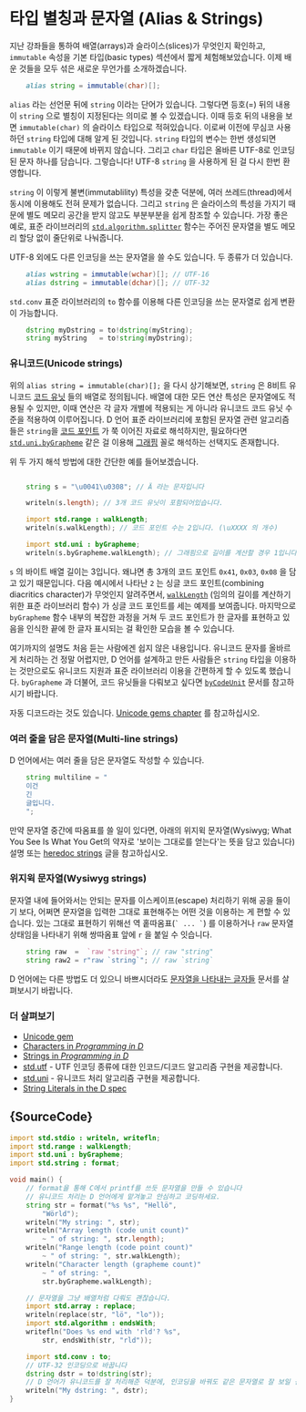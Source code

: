 # 타입 별칭과 문자열 (Alias & Strings)

지난 강좌들을 통하여 배열(arrays)과 슬라이스(slices)가 무엇인지 확인하고, `immutable` 속성을 기본 타입(basic types) 섹션에서 짧게 체험해보았습니다. 이제 배운 것들을 모두 섞은 새로운 무언가를 소개하겠습니다.

```d
    alias string = immutable(char)[];
```

`alias` 라는 선언문 뒤에 `string` 이라는 단어가 있습니다. 그렇다면 등호(=) 뒤의 내용이 `string` 으로 별칭이 지정된다는 의미로 볼 수 있겠습니다. 이때 등호 뒤의 내용을 보면 `immutable(char)` 의 슬라이스 타입으로 적혀있습니다. 이로써 이전에 무심코 사용하던 `string` 타입에 대해 알게 된 것입니다. `string` 타입의 변수는 한번 생성되면 `immutable` 이기 때문에 바뀌지 않습니다. 그리고 `char` 타입은 올바른 UTF-8로 인코딩된 문자 하나를 담습니다. 그렇습니다! UTF-8 `string` 을 사용하게 된 걸 다시 한번 환영합니다.

`string` 이 이렇게 불변(immutablility) 특성을 갖춘 덕분에, 여러 쓰레드(thread)에서 동시에 이용해도 전혀 문제가 없습니다. 그리고 `string` 은 슬라이스의 특성을 가지기 때문에 별도 메모리 공간을 받지 않고도 부분부분을 쉽게 참조할 수 있습니다. 가장 좋은 예로, 표준 라이브러리의 [`std.algorithm.splitter`](https://dlang.org/phobos/std_algorithm_iteration.html#.splitter) 함수는 주어진 문자열을 별도 메모리 할당 없이 줄단위로 나눠줍니다.

UTF-8 외에도 다른 인코딩을 쓰는 문자열을 쓸 수도 있습니다. 두 종류가 더 있습니다.

```d
    alias wstring = immutable(wchar)[]; // UTF-16
    alias dstring = immutable(dchar)[]; // UTF-32
```

`std.conv` 표준 라이브러리의 `to` 함수를 이용해 다른 인코딩을 쓰는 문자열로 쉽게 변환이 가능합니다.

```d
    dstring myDstring = to!dstring(myString);
    string myString   = to!string(myDstring);
```

### 유니코드(Unicode strings)

위의 `alias string = immutable(char)[];` 을 다시 상기해보면, `string` 은 8비트 유니코드 [코드 유닛](http://unicode.org/glossary/#code_unit) 들의 배열로 정의됩니다. 배열에 대한 모든 연산 특성은 문자열에도 적용될 수 있지만, 이때 연산은 각 글자 개별에 적용되는 게 아니라 유니코드 코드 유닛 수준을 적용하여 이루어집니다. D 언어 표준 라이브러리에 포함된 문자열 관련 알고리즘들은 `string`을 [코드 포인트](http://unicode.org/glossary/#code_point) 가 쭉 이어진 자료로 해석하지만, 필요하다면 [`std.uni.byGrapheme`](https://dlang.org/library/std/uni/by_grapheme.html) 같은 걸 이용해 [그래핌](http://unicode.org/glossary/#grapheme) 꼴로 해석하는 선택지도 존재합니다.

위 두 가지 해석 방법에 대한 간단한 예를 들어보겠습니다.


```d

    string s = "\u0041\u0308"; // Ä 라는 문자입니다

    writeln(s.length); // 3개 코드 유닛이 포함되어있습니다.

    import std.range : walkLength;
    writeln(s.walkLength); // 코드 포인트 수는 2입니다. (\uXXXX 의 개수)

    import std.uni : byGrapheme;
    writeln(s.byGrapheme.walkLength); // 그래핌으로 길이를 계산할 경우 1입니다. (화면에 표현될 때 한 글자)
```

`s` 의 바이트 배열 길이는 3입니다. 왜냐면 총 3개의 코드 포인트 `0x41`, `0x03`, `0x08` 을 담고 있기 때문입니다. 다음 예시에서 나타난 `2` 는 싱글 코드 포인트(combining diacritics character)가 무엇인지 알려주면서, [`walkLength`](https://dlang.org/library/std/range/primitives/walk_length.html)
(임의의 길이를 계산하기 위한 표준 라이브러리 함수) 가 싱글 코드 포인트를 세는 예제를 보여줍니다. 마지막으로 `byGrapheme` 함수 내부의 복잡한 과정을 거쳐 두 코드 포인트가 한 글자를 표현하고 있음을 인식한 끝에 한 글자 표시되는 걸 확인한 모습을 볼 수 있습니다.

여기까지의 설명도 처음 듣는 사람에겐 쉽지 않은 내용입니다. 유니코드 문자를 올바르게 처리하는 건 정말 어렵지만, D 언어를 설계하고 만든 사람들은 `string` 타입을 이용하는 것만으로도 유니코드 지원과 표준 라이브러리 이용을 간편하게 할 수 있도록 했습니다. `byGrapheme` 과 더불어, 코드 유닛들을 다뤄보고 싶다면 [`byCodeUnit`](http://dlang.org/phobos/std_utf.html#.byCodeUnit) 문서를 참고하시기 바랍니다.

자동 디코드라는 것도 있습니다. [Unicode gems chapter](gems/unicode) 를 참고하십시오.

### 여러 줄을 담은 문자열(Multi-line strings)

D 언어에서는 여러 줄을 담은 문자열도 작성할 수 있습니다.

```d
    string multiline = "
    이건
    긴
    글입니다.
    ";
```

만약 문자열 중간에 따옴표를 쓸 일이 있다면, 아래의 위지윅 문자열(Wysiwyg; What You See Is What You Get의 약자로 '보이는 그대로를 얻는다'는 뜻을 담고 있습니다) 설명 또는 [heredoc strings](http://dlang.org/spec/lex.html#delimited_strings) 글을 참고하십시오.

### 위지윅 문자열(Wysiwyg strings)

문자열 내에 들어와서는 안되는 문자를 이스케이프(escape) 처리하기 위해 공을 들이기 보다, 어쩌면 문자열을 입력한 그대로 표현해주는 어떤 것을 이용하는 게 편할 수 있습니다. 있는 그대로 표현하기 위해선 역 홑따옴표(`` ` ... ` ``) 를 이용하거나 `raw` 문자열 상태임을 나타내기 위해 쌍따옴표 앞에 `r` 을 붙일 수 잇습니다.

```d
    string raw  =  `raw "string"`; // raw "string"
    string raw2 = r"raw `string`"; // raw `string`
```

D 언어에는 다른 방법도 더 있으니 바쁘시더라도 [문자열을 나타내는 글자들](https://dlang.org/spec/lex.html#string_literals) 문서를 살펴보시기 바랍니다.

### 더 살펴보기

- [Unicode gem](gems/unicode)
- [Characters in _Programming in D_](http://ddili.org/ders/d.en/characters.html)
- [Strings in _Programming in D_](http://ddili.org/ders/d.en/strings.html)
- [std.utf](http://dlang.org/phobos/std_utf.html) - UTF 인코딩 종류에 대한 인코드/디코드 알고리즘 구현을 제공합니다.
- [std.uni](http://dlang.org/phobos/std_uni.html) - 유니코드 처리 알고리즘 구현을 제공합니다.
- [String Literals in the D spec](http://dlang.org/spec/lex.html#string_literals)

## {SourceCode}

```d
import std.stdio : writeln, writefln;
import std.range : walkLength;
import std.uni : byGrapheme;
import std.string : format;

void main() {
    // format을 통해 C에서 printf를 쓰듯 문자열을 만들 수 있습니다
    // 유니코드 처리는 D 언어에게 맡겨놓고 안심하고 코딩하세요.
    string str = format("%s %s", "Hellö",
        "Wörld");
    writeln("My string: ", str);
    writeln("Array length (code unit count)"
        ~ " of string: ", str.length);
    writeln("Range length (code point count)"
        ~ " of string: ", str.walkLength);
    writeln("Character length (grapheme count)"
        ~ " of string: ",
        str.byGrapheme.walkLength);

    // 문자열을 그냥 배열처럼 다뤄도 괜찮습니다.
    import std.array : replace;
    writeln(replace(str, "lö", "lo"));
    import std.algorithm : endsWith;
    writefln("Does %s end with 'rld'? %s",
        str, endsWith(str, "rld"));

    import std.conv : to;
    // UTF-32 인코딩으로 바꿉니다
    dstring dstr = to!dstring(str);
    // D 언어가 유니코드를 잘 처리해준 덕분에, 인코딩을 바꿔도 같은 문자열로 잘 보일 겁니다.
    writeln("My dstring: ", dstr);
}
```
